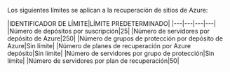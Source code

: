 <properties
   pageTitle="Tabla de límites de recuperación del sitio"
   description="Describe los límites de sistema de recuperación de sitios."
   services="site recovery"
   documentationCenter="NA"
   authors="csilauraa"
   manager="jwhit"
   editor="" />
<tags
   ms.service="site recovery"
   ms.devlang="NA"
   ms.topic="article"
   ms.tgt_pltfrm="NA"
   ms.workload="TBD"
   ms.date="07/06/2015"
   ms.author="lauraa" />


Los siguientes límites se aplican a la recuperación de sitios de Azure:


|IDENTIFICADOR DE LÍMITE|LÍMITE PREDETERMINADO|
|---|---|---|---|
|Número de depósitos por suscripción|25|
|Número de servidores por depósito de Azure|250|
|Número de grupos de protección por depósito de Azure|Sin límite|
|Número de planes de recuperación por Azure depósito|Sin límite|
|Número de servidores por grupo de protección|Sin límite|
|Número de servidores por plan de recuperación|50|
